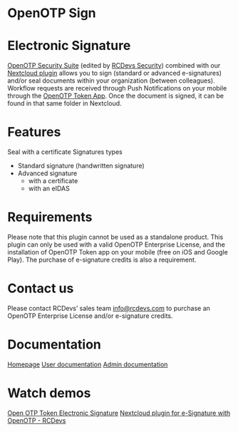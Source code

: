 # OpenOTP Sign

# Electronic Signature
[OpenOTP Security Suite](https://www.rcdevs.com/downloads/download/?file=Enterprise%2Fwebadm_all_in_one) (edited by [RCDevs Security](https://www.rcdevs.com/)) combined with our [Nextcloud plugin](https://www.rcdevs.com/downloads/download/?file=Plugins%2FOpenOTP_NextCloud_Sign) allows you to sign (standard or advanced e-signatures) and/or seal documents within your organization (between colleagues). Workflow requests are received through Push Notifications on your mobile through the [OpenOTP Token App](https://www.rcdevs.com/products/openotp-token-app/). Once the document is signed, it can be found in that same folder in Nextcloud.

# Features
Seal with a certificate
Signatures types
* Standard signature (handwritten signature)
* Advanced signature
    * with a certificate
    * with an eIDAS

# Requirements
Please note that this plugin cannot be used as a standalone product. This plugin can only be used with a valid OpenOTP Enterprise License, and the installation of OpenOTP Token app on your mobile (free on iOS and Google Play). The purchase of e-signature credits is also a requirement.

# Contact us
Please contact RCDevs’ sales team [info@rcdevs.com](mailto:info@rcdevs.com) to purchase an OpenOTP Enterprise License and/or e-signature credits.

# Documentation
[Homepage](https://www.rcdevs.com/)
[User documentation](https://www.rcdevs.com/products/openotp-electronic-signature/)
[Admin documentation](https://docs.rcdevs.com/howtos/nextcloud/signature/nextcloudsignature/)

# Watch demos

[Open OTP Token Electronic Signature](https://youtu.be/qRBoLn9tdfY)
[Nextcloud plugin for e-Signature with OpenOTP - RCDevs](https://youtu.be/M_MvmO0Mb1g)